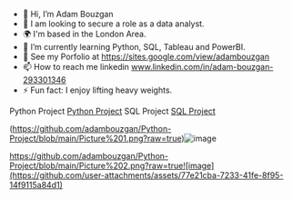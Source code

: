 - 👋 Hi, I’m Adam Bouzgan
- 👀 I am looking to secure a role as a data analyst.
- 🌍 I'm based in the London Area.
- 🌱 I’m currently learning Python, SQL, Tableau and PowerBI.
- 💞️ See my Porfolio at https://sites.google.com/view/adambouzgan
- 📫 How to reach me linkedin www.linkedin.com/in/adam-bouzgan-293301346
- ⚡ Fun fact: I enjoy lifting heavy weights.

<!---
adambouzgan/adambouzgan is a ✨ special ✨ repository because its `README.md` (this file) appears on your GitHub profile.
You can click the Preview link to take a look at your changes.
--->

Python Project <a href="https://github.com/adambouzgan/Python-Project" target="_blank">Python Project</a>
SQL Project <a href="https://readme.com/" target="_blank">SQL Project</a>

(https://github.com/adambouzgan/Python-Project/blob/main/Picture%201.png?raw=true)![image](https://github.com/user-attachments/assets/0bb85917-8df3-4fe3-b77b-59578e4584db)

https://github.com/adambouzgan/Python-Project/blob/main/Picture%202.png?raw=true![image](https://github.com/user-attachments/assets/77e21cba-7233-41fe-8f95-14f9115a84d1)

